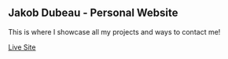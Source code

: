 ## Jakob Dubeau - Personal Website

This is where I showcase all my projects and ways to contact me!

[Live Site](jakobdubeau.com)
